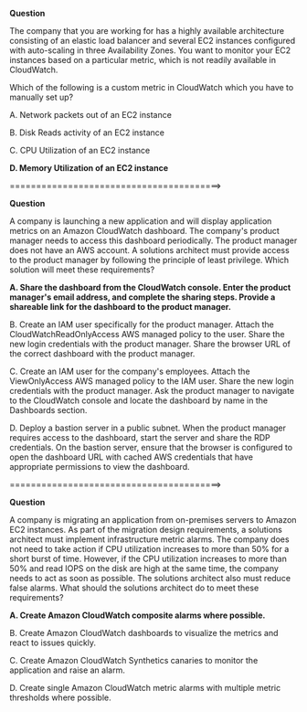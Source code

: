 **Question**

The company that you are working for has a highly available architecture consisting of an elastic load balancer and several EC2 instances configured with auto-scaling in three Availability Zones. You want to monitor your EC2 instances based on a particular metric, which is not readily available in CloudWatch.

Which of the following is a custom metric in CloudWatch which you have to manually set up?

A. Network packets out of an EC2 instance

B. Disk Reads activity of an EC2 instance

C. CPU Utilization of an EC2 instance

**D. Memory Utilization of an EC2 instance**

========================================>

**Question**

A company is launching a new application and will display application metrics on an Amazon CloudWatch dashboard. The company's product manager needs to access this dashboard periodically. The product manager does not have an AWS account. A solutions architect must provide access to the product manager by following the principle of least privilege.
Which solution will meet these requirements?

**A. Share the dashboard from the CloudWatch console. Enter the product manager's email address, and complete the sharing steps. Provide a shareable link for the dashboard to the product manager.** 

B. Create an IAM user specifically for the product manager. Attach the CloudWatchReadOnlyAccess AWS managed policy to the user. Share the new login credentials with the product manager. Share the browser URL of the correct dashboard with the product manager.

C. Create an IAM user for the company's employees. Attach the ViewOnlyAccess AWS managed policy to the IAM user. Share the new login credentials with the product manager. Ask the product manager to navigate to the CloudWatch console and locate the dashboard by name in the Dashboards section.

D. Deploy a bastion server in a public subnet. When the product manager requires access to the dashboard, start the server and share the RDP credentials. On the bastion server, ensure that the browser is configured to open the dashboard URL with cached AWS credentials that have appropriate permissions to view the dashboard.

========================================>

**Question**

A company is migrating an application from on-premises servers to Amazon EC2 instances. As part of the migration design requirements, a solutions architect must implement infrastructure metric alarms. The company does not need to take action if CPU utilization increases to more than 50% for a short burst of time. However, if the CPU utilization increases to more than 50% and read IOPS on the disk are high at the same time, the company needs to act as soon as possible. The solutions architect also must reduce false alarms.
What should the solutions architect do to meet these requirements?

**A. Create Amazon CloudWatch composite alarms where possible.**

B. Create Amazon CloudWatch dashboards to visualize the metrics and react to issues quickly.

C. Create Amazon CloudWatch Synthetics canaries to monitor the application and raise an alarm.

D. Create single Amazon CloudWatch metric alarms with multiple metric thresholds where possible.